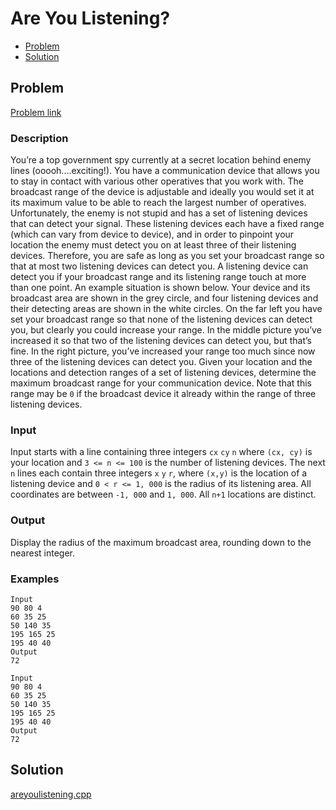 # Are You Listening?
- [Problem](#problem)
- [Solution](#solution)

## Problem
[Problem link](https://open.kattis.com/problems/areyoulistening)

### Description

You’re a top government spy currently at a secret location behind enemy lines (ooooh....exciting!). You have a communication device that allows you to stay in contact with various other operatives that you work with. The broadcast range of the device is adjustable and ideally you would set it at its maximum value to be able to reach the largest number of operatives. Unfortunately, the enemy is not stupid and has a set of listening devices that can detect your signal. These listening devices each have a fixed range (which can vary from device to device), and in order to pinpoint your location the enemy must detect you on at least three of their listening devices. Therefore, you are safe as long as you set your broadcast range so that at most two listening devices can detect you. A listening device can detect you if your broadcast range and its listening range touch at more than one point.
An example situation is shown below. Your device and its broadcast area are shown in the grey circle, and four listening devices and their detecting areas are shown in the white circles. On the far left you have set your broadcast range so that none of the listening devices can detect you, but clearly you could increase your range. In the middle picture you’ve increased it so that two of the listening devices can detect you, but that’s fine. In the right picture, you’ve increased your range too much since now three of the listening devices can detect you. Given your location and the locations and detection ranges of a set of listening devices, determine the maximum broadcast range for your communication device. Note that this range may be `0` if the broadcast device it already within the range of three listening devices.

### Input
Input starts with a line containing three integers `cx` `cy` `n` where `(cx, cy)` is your location and `3 <= n <= 100` is the number of listening devices. The next `n` lines each contain three integers `x` `y` `r`, where `(x,y)` is the location of a listening device and `0 < r <= 1, 000` is the radius of its listening area. All coordinates are between `-1, 000` and `1, 000`. All `n+1` locations are distinct.

### Output
Display the radius of the maximum broadcast area, rounding down to the nearest integer. 

### Examples
```
Input
90 80 4
60 35 25
50 140 35
195 165 25
195 40 40
Output
72
```
```
Input
90 80 4
60 35 25
50 140 35
195 165 25
195 40 40
Output
72
```


## Solution

[areyoulistening.cpp](./areyoulistening.cpp)
